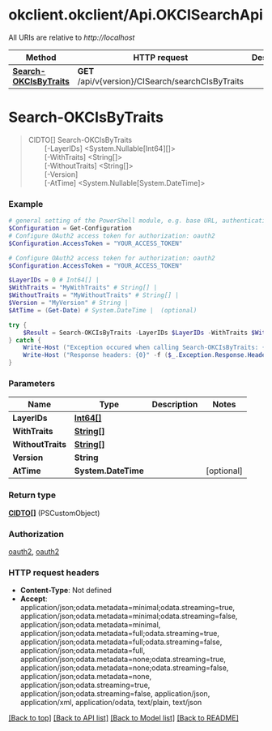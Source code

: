 # okclient.okclient/Api.OKCISearchApi

All URIs are relative to *http://localhost*

Method | HTTP request | Description
------------- | ------------- | -------------
[**Search-OKCIsByTraits**](OKCISearchApi.md#Search-OKCIsByTraits) | **GET** /api/v{version}/CISearch/searchCIsByTraits | 


<a name="Search-OKCIsByTraits"></a>
# **Search-OKCIsByTraits**
> CIDTO[] Search-OKCIsByTraits<br>
> &nbsp;&nbsp;&nbsp;&nbsp;&nbsp;&nbsp;&nbsp;&nbsp;[-LayerIDs] <System.Nullable[Int64][]><br>
> &nbsp;&nbsp;&nbsp;&nbsp;&nbsp;&nbsp;&nbsp;&nbsp;[-WithTraits] <String[]><br>
> &nbsp;&nbsp;&nbsp;&nbsp;&nbsp;&nbsp;&nbsp;&nbsp;[-WithoutTraits] <String[]><br>
> &nbsp;&nbsp;&nbsp;&nbsp;&nbsp;&nbsp;&nbsp;&nbsp;[-Version] <String><br>
> &nbsp;&nbsp;&nbsp;&nbsp;&nbsp;&nbsp;&nbsp;&nbsp;[-AtTime] <System.Nullable[System.DateTime]><br>



### Example
```powershell
# general setting of the PowerShell module, e.g. base URL, authentication, etc
$Configuration = Get-Configuration
# Configure OAuth2 access token for authorization: oauth2
$Configuration.AccessToken = "YOUR_ACCESS_TOKEN"

# Configure OAuth2 access token for authorization: oauth2
$Configuration.AccessToken = "YOUR_ACCESS_TOKEN"

$LayerIDs = 0 # Int64[] | 
$WithTraits = "MyWithTraits" # String[] | 
$WithoutTraits = "MyWithoutTraits" # String[] | 
$Version = "MyVersion" # String | 
$AtTime = (Get-Date) # System.DateTime |  (optional)

try {
    $Result = Search-OKCIsByTraits -LayerIDs $LayerIDs -WithTraits $WithTraits -WithoutTraits $WithoutTraits -Version $Version -AtTime $AtTime
} catch {
    Write-Host ("Exception occured when calling Search-OKCIsByTraits: {0}" -f ($_.ErrorDetails | ConvertFrom-Json))
    Write-Host ("Response headers: {0}" -f ($_.Exception.Response.Headers | ConvertTo-Json))
}
```

### Parameters

Name | Type | Description  | Notes
------------- | ------------- | ------------- | -------------
 **LayerIDs** | [**Int64[]**](Int64.md)|  | 
 **WithTraits** | [**String[]**](String.md)|  | 
 **WithoutTraits** | [**String[]**](String.md)|  | 
 **Version** | **String**|  | 
 **AtTime** | **System.DateTime**|  | [optional] 

### Return type

[**CIDTO[]**](CIDTO.md) (PSCustomObject)

### Authorization

[oauth2](../README.md#oauth2), [oauth2](../README.md#oauth2)

### HTTP request headers

 - **Content-Type**: Not defined
 - **Accept**: application/json;odata.metadata=minimal;odata.streaming=true, application/json;odata.metadata=minimal;odata.streaming=false, application/json;odata.metadata=minimal, application/json;odata.metadata=full;odata.streaming=true, application/json;odata.metadata=full;odata.streaming=false, application/json;odata.metadata=full, application/json;odata.metadata=none;odata.streaming=true, application/json;odata.metadata=none;odata.streaming=false, application/json;odata.metadata=none, application/json;odata.streaming=true, application/json;odata.streaming=false, application/json, application/xml, application/odata, text/plain, text/json

[[Back to top]](#) [[Back to API list]](../README.md#documentation-for-api-endpoints) [[Back to Model list]](../README.md#documentation-for-models) [[Back to README]](../README.md)

